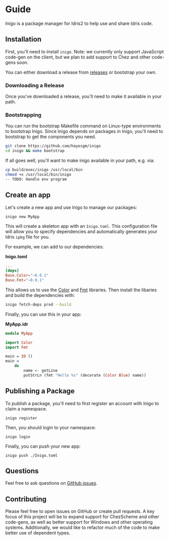 
# Guide

Inigo is a package manager for Idris2 to help use and share Idris code.

## Installation

First, you'll need to install `inigo`. Note: we currently only support JavaScript code-gen on the client, but we plan to add support to Chez and other code-gens soon.

You can either download a release from [releases](https://github.com/hayesgm/inigo/releases) or bootstrap your own.

### Downloading a Release

Once you've downloaded a release, you'll need to make it available in your path.

### Bootstrapping

You can run the bootstrap Makefile command on Linux-type environments to bootstrap Inigo. Since Inigo depends on packages in Inigo, you'll need to bootstrap to get the components you need.

```bash
git clone https://github.com/hayesgm/inigo
cd inigo && make bootstrap
```

If all goes well, you'll want to make inigo available in your path, e.g. via:

```bash
cp build/exec/inigo /usr/local/bin
chmod +x /usr/local/bin/inigo
-- TODO: Handle env program
```

## Create an app

Let's create a new app and use Inigo to manage our packages:

``` bash
inigo new MyApp
```

This will create a skeleton app with an `Inigo.toml`. This configuration file will allow you to specify dependencies and automatically generates your Idris `ipkg` file for you.

For example, we can add to our dependencies:

**Inigo.toml**

```toml
...
[deps]
Base.Color="~0.0.1"
Base.Fmt="~0.0.1"
```

This allows us to use the [Color](https://inigo.pm/packages/Color) and [Fmt](https://inigo.pm/packages/Fmt) libraries. Then install the libaries and build the dependencies with:

```bash
inigo fetch-deps prod --build
```

Finally, you can use this in your app:

**MyApp.idr**

```idris
module MyApp

import Color
import Fmt

main = IO ()
main =
	do
		name <- getLine
		putStrLn (fmt "Hello %s" (decorate (Color Blue) name))
```

## Publishing a Package

To publish a package, you'll need to first register an account with Inigo to claim a namespace.

```
inigo register
```

Then, you should login to your namespace:

```
inigo login
```

Finally, you can push your new app:

```
inigo push ./Inigo.toml
```

## Questions

Feel free to ask questions on [GitHub issues](https://github.com/hayesgm/inigo/issues).

## Contributing

Please feel free to open issues on GitHub or create pull requests. A key focus of this project will be to expand support for ChezScheme and other code-gens, as well as better support for Windows and other operating systems. Additionally, we would like to refactor much of the code to make better use of dependent types.
